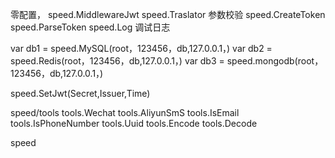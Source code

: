 零配置，
speed.MiddlewareJwt
speed.Traslator  参数校验
speed.CreateToken
speed.ParseToken
speed.Log 调试日志

var db1 = speed.MySQL(root，123456，db,127.0.0.1，)
var db2 = speed.Redis(root，123456，db,127.0.0.1，)
var db3 = speed.mongodb(root，123456，db,127.0.0.1，)

speed.SetJwt(Secret,Issuer,Time)

speed/tools
tools.Wechat
tools.AliyunSmS
tools.IsEmail
tools.IsPhoneNumber
tools.Uuid
tools.Encode
tools.Decode

speed